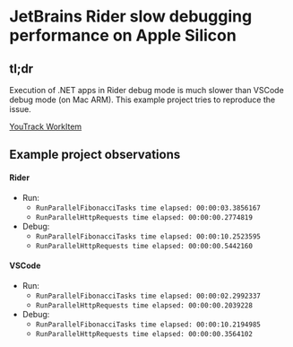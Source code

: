 # JetBrains Rider slow debugging performance on Apple Silicon

## tl;dr
Execution of .NET apps in Rider debug mode is much slower than VSCode debug mode (on Mac ARM).
This example project tries to reproduce the issue.

[YouTrack WorkItem](https://youtrack.jetbrains.com/issue/RIDER-102875)

## Example project observations

#### Rider
* Run:
  * `RunParallelFibonacciTasks time elapsed: 00:00:03.3856167`
  * `RunParallelHttpRequests time elapsed: 00:00:00.2774819`
* Debug:
  * `RunParallelFibonacciTasks time elapsed: 00:00:10.2523595`
  * `RunParallelHttpRequests time elapsed: 00:00:00.5442160`

#### VSCode
* Run: 
  * `RunParallelFibonacciTasks time elapsed: 00:00:02.2992337`
  * `RunParallelHttpRequests time elapsed: 00:00:00.2039228`
* Debug: 
  * `RunParallelFibonacciTasks time elapsed: 00:00:10.2194985`
  * `RunParallelHttpRequests time elapsed: 00:00:00.3564102`
